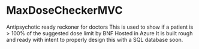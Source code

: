 # MaxDoseCheckerMVC
Antipsychotic ready reckoner for doctors
This is used to show if a patient is > 100% of the suggested dose limit by BNF
Hosted in Azure
It is built rough and ready with intent to properly design this with a SQL database soon. 
